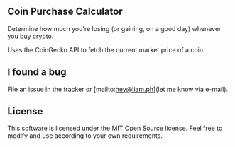 ## Coin Purchase Calculator

Determine how much you're losing (or gaining, on a good day) whenever you buy crypto.

Uses the CoinGecko API to fetch the current market price of a coin.

## I found a bug

File an issue in the tracker or [mailto:hey@liam.ph](let me know via e-mail).

## License

This software is licensed under the MIT Open Source license. Feel free to modify and use according to your own requirements.